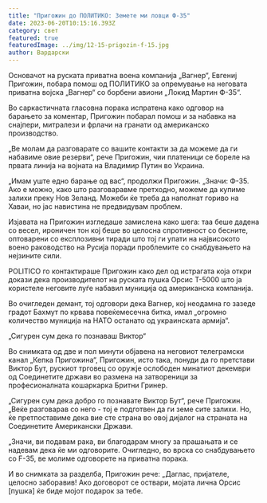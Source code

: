 ```yaml
---
title: "Пригожин до ПОЛИТИКО: Земете ми ловци Ф-35"
date: 2023-06-20T10:15:16.393Z
category: свет
featured: true
featuredImage: ../img/12-15-prigozin-f-15.jpg
author: Вардарски
---
```

Основачот на руската приватна воена компанија „Вагнер“, Евгениј Пригожин, побара помош од ПОЛИТИКО за опремување на неговата приватна војска „Вагнер“ со борбени авиони „Локид Мартин Ф-35“.

Во саркастичната гласовна порака испратена како одговор на барањето за коментар, Пригожин побарал помош и за набавка на снајпери, митралези и фрлачи на гранати од американско производство.

„Ве молам да разговарате со вашите контакти за да можеме да ги набавиме овие резерви“, рече Пригожин, чии платеници се бореле на првата линија на војната на Владимир Путин во Украина.

„Имам уште едно барање од вас“, продолжи Пригожин. „Значи: Ф-35. Ако е можно, како што разговаравме претходно, можеме да купиме залихи преку Нов Зеланд. Можеби ќе треба да наполнат гориво на Хаваи, но јас навистина не предвидувам проблем.

Изјавата на Пригожин изгледаше замислена како шега: таа беше дадена со весел, ироничен тон кој беше во целосна спротивност со бесните, оптоварени со експлозивни тиради што тој ги упати на највисокото воено раководство на Русија поради проблемите со снабдувањето на нејзините сили.

POLITICO го контактираше Пригожин како дел од истрагата која откри докази дека производителот на руската пушка Орсис Т-5000 што ја користеле неговите луѓе набавил муниција од американска компанија.

Во очигледен демант, тој одговори дека Вагнер, кој неодамна го зазеде градот Бахмут по крвава повеќемесечна битка, имал „огромно количество муниција на НАТО останато од украинската армија“.

„Сигурен сум дека го познаваш Виктор“

Во снимката од две и пол минути објавена на неговиот телеграмски канал „Кепка Пригожина“, Пригожин, исто така, понуди да го претстави Виктор Бут, рускиот трговец со оружје ослободен минатиот декември од Соединетите држави во размена на затвореници за професионалната кошаркарка Бритни Гринер.

„Сигурен сум дека добро го познавате Виктор Бут“, рече Пригожин. „Веќе разговарав со него - тој е подготвен да ги земе сите залихи. Но, ќе претпоставиме дека вие сте страна во овој дијалог на страната на Соединетите Американски Држави.

„Значи, ви подавам рака, ви благодарам многу за прашањата и се надевам дека ќе ми одговорите. Очигледно, во врска со снабдувањето со F-35, ве молиме одговорете на приватна порака.

И во снимката за разделба, Пригожин рече: „Даглас, пријателе, целосно заборавив! Ако договорот се оствари, мојата лична Орсис \[пушка] ќе биде мојот подарок за тебе.